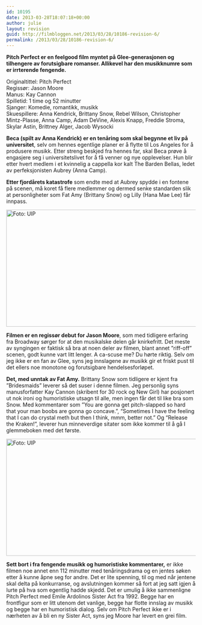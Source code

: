 ```yaml
---
id: 10195
date: 2013-03-28T18:07:18+00:00
author: julie
layout: revision
guid: http://filmbloggen.net/2013/03/28/10186-revision-6/
permalink: /2013/03/28/10186-revision-6/
---
```

**Pitch Perfect er en feelgood film myntet på Glee-generasjonen og tilhengere av forutsigbare romanser. Allikevel har den musikknumre som er irrterende fengende.**

Originaltittel: Pitch Perfect  
Regissør: Jason Moore  
Manus: Kay Cannon  
Spilletid: 1 time og 52 minutter  
Sjanger: Komedie, romantikk, musikk  
Skuespillere: Anna Kendrick, Brittany Snow, Rebel Wilson, Christopher Mintz-Plasse, Anna Camp, Adam DeVine, Alexis Knapp, Freddie Stroma, Skylar Astin, Brittney Alger, Jacob Wysocki

<!--more-->

**Beca (spilt av Anna Kendrick) er en tenåring som skal begynne et liv på universitet**, selv om hennes egentlige planer er å flytte til Los Angeles for å produsere musikk. Etter streng beskjed fra hennes far, skal Beca prøve å engasjere seg i universitetslivet for å få venner og nye opplevelser. Hun blir etter hvert medlem i et kvinnelig a cappella kor kalt The Barden Bellas, ledet av perfeksjonisten Aubrey (Anna Camp).

**Etter fjordårets katastrofe** som endte med at Aubrey spydde i en fontene på scenen, må koret få flere medlemmer og dermed senke standarden slik at personligheter som Fat Amy (Brittany Snow) og Lilly (Hana Mae Lee) får innpass.

<a href="http://filmbloggen.net/?attachment_id=10189" rel="attachment wp-att-10189"><img class="alignnone size-large wp-image-10189" src="http://filmbloggen.net/wp-content/uploads//2013/03/31-620x310.jpg" alt="Foto: UIP" width="620" height="310" /></a>

**Filmen er en regissør debut for Jason Moore**, som med tidligere erfaring fra Broadway sørger for at den musikalske delen går knirkefritt. Det meste av syngingen er faktisk så bra at noen deler av filmen, blant annet ”riff-off” scenen, godt kunne vart litt lenger. A ca-scuse me? Du hørte riktig. Selv om jeg ikke er en fan av Glee, syns jeg innslagene av musikk gir et friskt pust til det ellers noe monotone og forutsigbare hendelsesforløpet.

**Det, med unntak av Fat Amy.** Brittany Snow som tidligere er kjent fra ”Bridesmaids” leverer så det suser i denne filmen. Jeg personlig syns manusforfatter Kay Cannon (skribent for 30 rock og New Girl) har posjonert ut nok ironi og humoristiske utsagn til alle, men ingen får det til like bra som Snow. Med kommentarer som ”You are gonna get pitch-slapped so hard that your man boobs are gonna go concave.”, “Sometimes I have the feeling that I can do crystal meth but then I think, mmm, better not.” Og “Release the Kraken!”, leverer hun minneverdige sitater som ikke kommer til å gå I glemmeboken med det første.

<a href="http://filmbloggen.net/?attachment_id=10192" rel="attachment wp-att-10192"><img class="alignnone size-large wp-image-10192" src="http://filmbloggen.net/wp-content/uploads//2013/03/6-1-620x310.jpg" alt="Foto: UIP" width="620" height="310" /></a>

**Sett bort i fra fengende musikk og humoristiske kommentarer,** er ikke filmen noe annet enn 112 minutter med tenåringsdrama og en jentes søken etter å kunne åpne seg for andre. Det er lite spenning, til og med når jentene skal delta på konkurranse, og avslutningen kommer så fort at jeg satt igjen å lurte på hva som egentlig hadde skjedd. Det er umulig å ikke sammenligne Pitch Perfect med Emile Ardolinos Sister Act fra 1992. Begge har en frontfigur som er litt utenom det vanlige, begge har flotte innslag av musikk og begge har en humoristisk dialog. Selv om Pitch Perfect ikke er i nærheten av å bli en ny Sister Act, syns jeg Moore har levert en grei film.